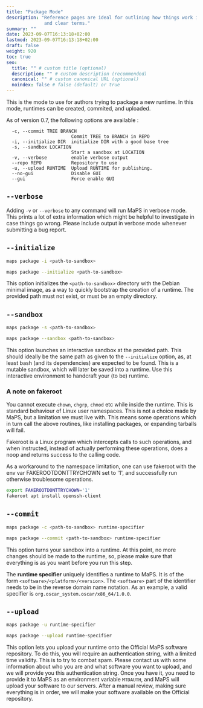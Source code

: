 ```yaml
---
title: "Package Mode"
description: "Reference pages are ideal for outlining how things work in terse
              and clear terms."
summary: ""
date: 2023-09-07T16:13:18+02:00
lastmod: 2023-09-07T16:13:18+02:00
draft: false
weight: 920
toc: true
seo:
  title: "" # custom title (optional)
  description: "" # custom description (recommended)
  canonical: "" # custom canonical URL (optional)
  noindex: false # false (default) or true
---
```


This is the mode to use for authors trying to package a new runtime. In this
mode, runtimes can be created, commited, and uploaded.

As of version 0.7, the following options are available :

```text
  -c, --commit TREE BRANCH
                        Commit TREE to BRANCH in REPO
  -i, --initialize DIR  initialize DIR with a good base tree
  -s, --sandbox LOCATION
                        Start a sandbox at LOCATION
  -v, --verbose         enable verbose output
  --repo REPO           Repository to use
  -u, --upload RUNTIME  Upload RUNTIME for publishing.
  --no-gui              Disable GUI
  --gui                 Force enable GUI
```

## `--verbose`

Adding `-v` or `--verbose` to any command will run MaPS in verbose mode. This
prints a lot of extra information which might be helpful to investigate in case
things go wrong. Please include output in verbose mode whenever submitting a bug
report.

## `--initialize`

```bash
maps package -i <path-to-sandbox>
```

```bash
maps package --initialize <path-to-sandbox>
```

This option initializes the `<path-to-sandbox>` directory with the Debian
minimal image, as a way to quickly bootstrap the creation of a runtime. The
provided path must not exist, or must be an empty directory.

## `--sandbox`

```bash
maps package -s <path-to-sandbox>
```

```bash
maps package --sandbox <path-to-sandbox>
```

This option launches an interactive sandbox at the provided path. This should
ideally be the same path as given to the `--initialize` option, as, at least
bash (and its dependencies) are expected to be found. This is a mutable sandbox,
which will later be saved into a runtime. Use this interactive environment to
handcraft your (to be) runtime.

### A note on fakeroot

You cannot execute `chown`, `chgrp`, `chmod` etc while inside the runtime. This
is standard behaviour of Linux user namespaces. This is not a choice made by
MaPS, but a limitation we must live with. This means some operations which in
turn call the above routines, like installing packages, or expanding tarballs
will fail.

Fakeroot is a Linux program which intercepts calls to such operations, and when
instructed, instead of actually performing these operations, does a noop and
returns success to the calling code.

As a workaround to the namespace limitation, one can use fakeroot with the env
var FAKEROOTDONTTRYCHOWN set to '1', and successfully run otherwise troublesome
operations.

```bash
export FAKEROOTDONTTRYCHOWN='1'
fakeroot apt install openssh-client
```

## `--commit`

```bash
maps package -c <path-to-sandbox> runtime-specifier
```

```bash
maps package --commit <path-to-sandbox> runtime-specifier
```

This option turns your sandbox into a runtime. At this point, no more changes
should be made to the runtime, so, please make sure that everything is as you
want before you run this step.

The **runtime specifier** uniquely identifies a runtime to MaPS. It is of the
form `<software>/<platform>/<version>`. The `<software>` part of the identifier
needs to be in the reverse domain name notation. As an example, a valid
specifier is `org.oscar_system.oscar/x86_64/1.0.0`.

## `--upload`

```bash
maps package -u runtime-specifier
```

```bash
maps package --upload runtime-specifier
```

This option lets you upload your runtime onto the Official MaPS software
repository. To do this, you will require an authentication string, with a
limited time validity. This is to try to combat spam. Please contact us with
some information about who you are and what software you want to upload, and we
will provide you this authentication string. Once you have it, you need to
provide it to MaPS as an environment variable `MTDAUTH`, and MaPS will upload
your software to our servers. After a manual review, making sure everything is
in order, we will make your software available on the Official repository.
